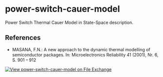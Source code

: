 # power-switch-cauer-model
Power Switch Thermal Cauer Model in State-Space description.

## References
* MASANA, F.N.: A new approach to the dynamic thermal modelling of semiconductor packages. In:
Microelectronics Reliability 41 (2001), Nr. 6, S. 901 – 912


[![View power-switch-cauer-model on File Exchange](https://www.mathworks.com/matlabcentral/images/matlab-file-exchange.svg)](https://de.mathworks.com/matlabcentral/fileexchange/118125-power-switch-cauer-model)
